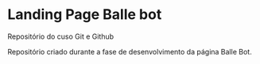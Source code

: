 # Landing Page Balle bot
Repositório do cuso Git e Github

Repositório criado durante a fase de desenvolvimento da página Balle Bot.